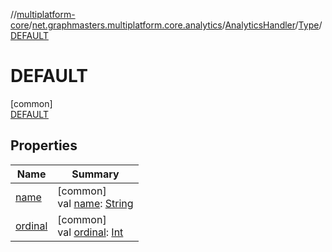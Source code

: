 //[multiplatform-core](../../../../../index.md)/[net.graphmasters.multiplatform.core.analytics](../../../index.md)/[AnalyticsHandler](../../index.md)/[Type](../index.md)/[DEFAULT](index.md)

# DEFAULT

[common]\
[DEFAULT](index.md)

## Properties

| Name | Summary |
|---|---|
| [name](../-c-r-i-t-i-c-a-l/index.md#-372974862%2FProperties%2F345188675) | [common]<br>val [name](../-c-r-i-t-i-c-a-l/index.md#-372974862%2FProperties%2F345188675): [String](https://kotlinlang.org/api/latest/jvm/stdlib/kotlin/-string/index.html) |
| [ordinal](../-c-r-i-t-i-c-a-l/index.md#-739389684%2FProperties%2F345188675) | [common]<br>val [ordinal](../-c-r-i-t-i-c-a-l/index.md#-739389684%2FProperties%2F345188675): [Int](https://kotlinlang.org/api/latest/jvm/stdlib/kotlin/-int/index.html) |
